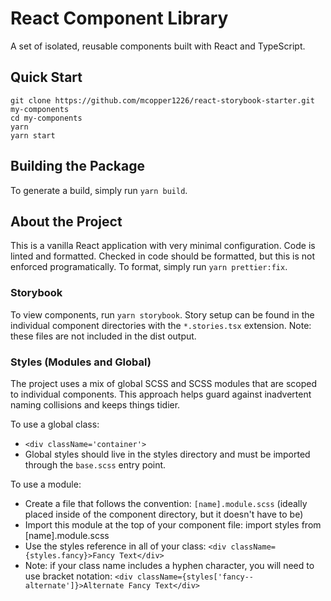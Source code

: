 # React Component Library

A set of isolated, reusable components built with React and TypeScript.

## Quick Start

```
git clone https://github.com/mcopper1226/react-storybook-starter.git my-components
cd my-components
yarn
yarn start
```

## Building the Package

To generate a build, simply run `yarn build`.

## About the Project

This is a vanilla React application with very minimal configuration. Code is linted and formatted. Checked in code should be formatted, but this is not enforced programatically. To format, simply run `yarn prettier:fix`.

### Storybook

To view components, run `yarn storybook`. Story setup can be found in the individual component directories with the `*.stories.tsx` extension. Note: these files are not included in the dist output.

### Styles (Modules and Global)

The project uses a mix of global SCSS and SCSS modules that are scoped to individual components. This approach helps guard against inadvertent naming collisions and keeps things tidier.

To use a global class:

- `<div className='container'>`
- Global styles should live in the styles directory and must be imported through the `base.scss` entry point.

To use a module:

- Create a file that follows the convention: `[name].module.scss` (ideally placed inside of the component directory, but it doesn't have to be)
- Import this module at the top of your component file: import styles from [name].module.scss
- Use the styles reference in all of your class: `<div className={styles.fancy}>Fancy Text</div>`
- Note: if your class name includes a hyphen character, you will need to use bracket notation: `<div className={styles['fancy--alternate']}>Alternate Fancy Text</div>`
